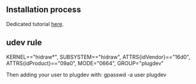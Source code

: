 Installation process
--------------------
Dedicated tutorial <a href="http://tinyurl.com/chromemp">here</a>.

udev rule
---------
KERNEL=="hidraw*", SUBSYSTEM=="hidraw", ATTRS{idVendor}=="16d0", ATTRS{idProduct}=="09a0", MODE="0664", GROUP="plugdev"

Then adding your user to plugdev with:
gpasswd -a user plugdev